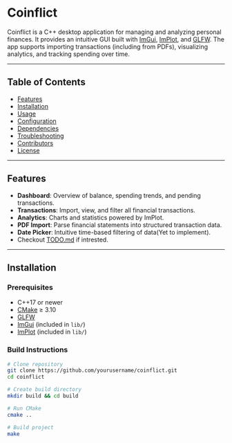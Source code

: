 # Coinflict

Coinflict is a C++ desktop application for managing and analyzing personal finances. It provides an intuitive GUI built with [ImGui](https://github.com/ocornut/imgui), [ImPlot](https://github.com/epezent/implot), and [GLFW](https://www.glfw.org/). The app supports importing transactions (including from PDFs), visualizing analytics, and tracking spending over time.

---

## Table of Contents
- [Features](#features)  
- [Installation](#installation)  
- [Usage](#usage)  
- [Configuration](#configuration)  
- [Dependencies](#dependencies)  
- [Troubleshooting](#troubleshooting)  
- [Contributors](#contributors)  
- [License](#license)  

---

## Features
- **Dashboard**: Overview of balance, spending trends, and pending transactions.  
- **Transactions**: Import, view, and filter all financial transactions.  
- **Analytics**: Charts and statistics powered by ImPlot.  
- **PDF Import**: Parse financial statements into structured transaction data.  
- **Date Picker**: Intuitive time-based filtering of data(Yet to implement).  
- Checkout [TODO.md](app/TODO.md) if intrested.
---

## Installation

### Prerequisites
- C++17 or newer  
- [CMake](https://cmake.org/) ≥ 3.10  
- [GLFW](https://www.glfw.org/)  
- [ImGui](https://github.com/ocornut/imgui) (included in `lib/`)  
- [ImPlot](https://github.com/epezent/implot) (included in `lib/`)  

### Build Instructions
```bash
# Clone repository
git clone https://github.com/yourusername/coinflict.git
cd coinflict

# Create build directory
mkdir build && cd build

# Run CMake
cmake ..

# Build project
make
